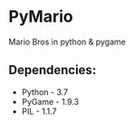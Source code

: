 # PyMario
Mario Bros in python &amp; pygame
<h2>Dependencies:</h2>
<ul>
   <li> Python - 3.7 </li>
   <li> PyGame - 1.9.3 </li>
   <li> PIL - 1.1.7 </li>
</ul>
